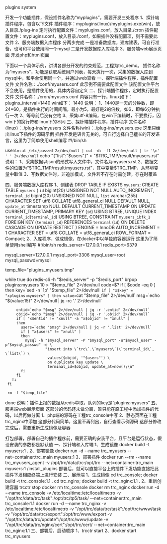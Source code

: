 plugins system


开发一个功能插件，假设插件名称为“myplugins”，需要开发三处程序
1、探针端插件程序，包含以下文件
   插件程序：myplugins(linux)/myplugins.exe(win)，放入目录./plug-ins
   定时执行配置文件：myplugins.conf，放入目录./cron
   插件配置文件：myplugins.conf，放入目录./conf，如果插件没有配置项，则不需要此文件
2、服务端数据入库程序
   分两步完成
   一是准备数据库，建库建表，可自行准备，也可和平台使用同一个mysql
   二是开发数据库入库程序
3、服务端web展示页面
   开发php和html页面


下面以一个具体示例，讲讲各部分开发的约束规范，工程为trc_demo。
插件名称为“myusers”，功能是获取系统用户列表，每天执行一次，采集的数据入库到mysql中，和平台使用同一个，并通过web查看
一、探针端插件程序，插件配置文件
   文件名称：./conf/myusers.conf
   此示例不需要此配置文件
   该配置文件平台不会使用，是插件使用的，具体内容自定义
二、探针端插件程序，定时执行配置文件
   文件名称：./cron/myusers.conf
   内容只有一行，linux如下：
   plugins_interval=1440
   win如下：
   1440
   说明：
   1、1440是一天的分钟数，即24*60，是插件执行的时间间隔，最小为5，最好是2的倍数，如6，即每6分钟执行一次
   2、等号前后没有空格
   3、采集utf-8编码，在win下编辑时，不要换行，因win下的换行符和linux下的不同
三、探针端插件程序，插件程序
   文件名称(linux)：./plug-ins/myusers
   文件名称(win)：./plug-ins/myusers.exe
   这里只给出linux下插件的源码示例
   插件开发是语言无关的，可自行选择自己擅长的开发语言，这里为了简单使用shell编写
   #!/bin/sh
   
   users=`cat /etc/passwd 2>/dev/null | cut -d: -f1 2>/dev/null | tr '\n'  ' ' 2>/dev/null`
   echo "{\"list\":\"$users\"}" > "$TRC_TMP/result/myusers.rst"
   说明：
   1、采集数据以json的形式写入文件中，文件名为myusers.rst
   2、数据文件的位置为“$TRC_TMP/result/myusers.rst”，其中变量$TRC_TMP，从环境变量中取值
   3、写数据文件时，非追加模式，文件若不存在时需创建，存在时覆盖

四、服务端数据入库程序
   1、创建表
   DROP TABLE IF EXISTS `myusers`;
   CREATE TABLE `myusers`  (
     `id` bigint(20) UNSIGNED NOT NULL AUTO_INCREMENT,
     `terminal_id` bigint(20) UNSIGNED NOT NULL,
     `list` varchar(255) CHARACTER SET utf8 COLLATE utf8_general_ci NULL DEFAULT NULL,
     `update_at` timestamp NULL DEFAULT CURRENT_TIMESTAMP ON UPDATE CURRENT_TIMESTAMP,
     PRIMARY KEY (`id`) USING BTREE,
     UNIQUE INDEX `terminal_id`(`terminal_id`) USING BTREE,
     CONSTRAINT `myusers_ibfk_1` FOREIGN KEY (`terminal_id`) REFERENCES `terminal` (`id`) ON DELETE CASCADE ON UPDATE RESTRICT
   ) ENGINE = InnoDB AUTO_INCREMENT = 1 CHARACTER SET = utf8 COLLATE = utf8_general_ci ROW_FORMAT = Compact;
   2、入库程序，做成镜像，在docker中以单独的容器运行
   这里为了简单使用shell编写
   #!/bin/sh
   redis_server=127.0.0.1
   redis_port=6379
   
   mysql_server=127.0.0.1
   mysql_port=3306
   mysql_user=root
   mysql_passwd=mysql
   
   temp_file="plugins_myusers.tmp"
   
   while true
   do
     redis-cli -h "$redis_server" -p "$redis_port" brpop plugins:myusers 10 > "$temp_file" 2>/dev/null
     code=$?
     if [ $code -eq 0 ]
     then
       key=`sed -n '1p' "$temp_file" 2>/dev/null`
       if [ "x$key" = "xplugins:myusers" ]
       then
         value=`cat "$temp_file" 2>/dev/null`
         msg=`echo "${value:15}" 2>/dev/null | jq -rc '.' 2>/dev/null`
         
         entid=`echo "$msg" 2>/dev/null | jq -r '.entid' 2>/dev/null`
         objid=`echo "$msg" 2>/dev/null | jq -r '.objid' 2>/dev/null`
         if [ "x$entid" != "xnull" -a "x$objid" != "xnull" ]
         then
           users=`echo "$msg" 2>/dev/null | jq -r '.list' 2>/dev/null`
           if [ "x$users" != "xnull" ]
           then
             mysql -h "$mysql_server" -P "$mysql_port" -u"$mysql_user" -p"$mysql_passwd" -e \
                      "insert into \`trc\`.\`myusers\`(\`terminal_id\`, \`list\`) \
                       values($objid, '"$users"') \ 
                       on duplicate key update \
                       terminal_id=$objid, update_at=now();\n"
           fi
         fi
       fi
     fi
      
     rm -f "$temp_file"
   done
   说明：插件上报的数据从redis中取，队列的key是“plugins:myusers”
五、服务端web展示页面
   这部分的代码还未做分离，暂只能在原工程中添加插件的代码，以后再做分离
   1、php端的源码在工程trc_console中写
   2、静态页面在工程trc_nginx中添加
   这部分代码简单，这里不再列出，自行查看示例源码
   这部分修改完成后，需要重新生成镜像及容器


打包部署，部署自己的插件程序前，需要正确的安装平台，且平台是运行状态，假设安装的参数都是默认值
一、探针端和入库端
   1、生成镜像
   docker build -t myusers:1 .
   2、部署镜像
   docker run -d --name trc_myusers --net=container:trc_main myusers:1
   3、部署插件
   docker run --rm --name trc_myusers_agent -v /opt/trc/data/trc:/opt/trc --net=container:trc_main myusers:1 /install_plugins
   部署后，就可以直接平台上的插件下发功能直接把此插件下发相应终端上进行安装
二、展示端
   1、生成镜像
   cd trc_console; docker build -t trc_console:1.1 .
   cd trc_nginx; docker build -t trc_nginx:1.1 .
   2、重新创建容器
   trcctr stop
   docker rm trc_console
   docker rm trc_nginx
   docker run -d --name trc_console -v /etc/localtime:/etc/localtime:ro -v "/opt/trc/data/trc/task":/opt/trc/tp5/task/ --net=container:trc_main trc_console:1.1
   docker run -d --name trc_nginx -v /etc/localtime:/etc/localtime:ro -v "/opt/trc/data/trc/task":/opt/trc/www/task -v "/opt/trc/data/trc/export":/opt/trc/www/export -v "/opt/trc/data/trc/update":/opt/trc/www/update -v "/opt/trc/data/trc/nginx/cert":/opt/trc/cert/ --net=container:trc_main trc_nginx:1.1
三、部署后，启动顺序
   1、trcctr start
   2、docker start trc_myusers
   
